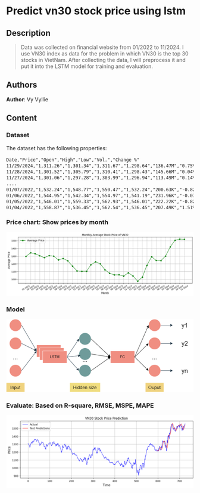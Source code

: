 # Predict vn30 stock price using lstm

## Description
> Data was collected on financial website from 01/2022 to 11/2024. I use VN30 index as data for the problem in which VN30 is the top 30 stocks in VietNam. After collecting the data, I will preprocess it and put it into the LSTM model for training and evaluation.

## Authors
**Author**: Vy Vyllie

## Content

### Dataset

The dataset has the following properties: 
```text
Date,"Price","Open","High","Low","Vol.","Change %"
11/29/2024,"1,311.26","1,301.34","1,311.67","1,298.64","136.47M","0.75%"
11/28/2024,"1,301.52","1,305.79","1,310.41","1,298.43","145.66M","0.04%"
11/27/2024,"1,301.06","1,297.28","1,303.99","1,296.94","113.49M","0.14%"
....
01/07/2022,"1,532.24","1,548.77","1,550.47","1,532.24","200.63K","-0.82%"
01/06/2022,"1,544.95","1,542.34","1,554.97","1,541.19","231.96K","-0.07%"
01/05/2022,"1,546.01","1,559.33","1,562.93","1,546.01","222.22K","-0.82%"
01/04/2022,"1,558.87","1,536.45","1,562.54","1,536.45","207.49K","1.51%"
```

### Price chart: Show prices by month
![Image](https://github.com/vyllie333/VN30-Stock-Price-Prediction-With-LSTM/blob/master/Image/visualize.png)

### Model
![Image](https://github.com/vyllie333/VN30-Stock-Price-Prediction-With-LSTM/blob/master/Image/LSTM.png)

### Evaluate: Based on R-square, RMSE, MSPE, MAPE
![Image](https://github.com/vyllie333/VN30-Stock-Price-Prediction-With-LSTM/blob/master/Image/predict.png)












